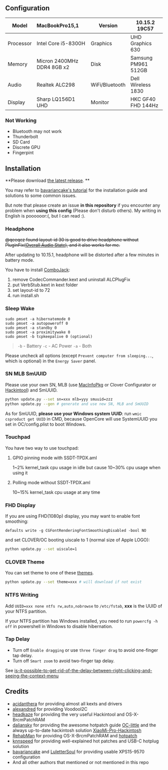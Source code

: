 ## Configuration

| Model     | MacBookPro15,1             | Version        | 10.15.2 19C57       |
| --------- | :------------------------- | -------------- | ------------------- |
| Processor | Intel Core i5-8300H        | Graphics       | UHD Graphics 630    |
| Memory    | Micron 2400MHz DDR4 8GB x2 | Disk           | Samsung PM961 512GB |
| Audio     | Realtek ALC298             | WiFi/Bluetooth | Dell Wireless 1830  |
| Display   | Sharp LQ156D1 UHD          | Monitor        | HKC GF40 FHD 144Hz  |

### Not Working

- Bluetooth may not work
- Thunderbolt
- SD Card
- Discrete GPU
- Fingerpint

## Installation

**Please download [the latest release](https://github.com/xxxzc/xps15-9570-macos/releases/latest). **

You may refer to [bavariancake's tutorial](https://github.com/bavariancake/XPS9570-macOS) for the installation guide and solutions to some common issues.

But note that please create an issue **in this repository** if you encounter any problem when **using this config** (Please don't disturb others). My writing in English is poooooor:(, but I can read :).

### Headphone

~~@qeeqez found layout-id 30 is good to drive headphone without PluginFix([Overall Audio State](https://github.com/daliansky/XiaoMi-Pro/issues/96)), and it also works for me.~~ 

After updating to 10.15.1, headphone will be distorted after a few minutes in battery mode. 

You have to install [ComboJack](https://github.com/hackintosh-stuff/ComboJack/tree/master/ComboJack_Installer):

1. remove CodecCommander.kext and uninstall ALCPlugFix
2. put VerbStub.kext in kext folder
3. set layout-id to 72 
4. run install.sh

### Sleep Wake

```shell
sudo pmset -a hibernatemode 0
sudo pmset -a autopoweroff 0
sudo pmset -a standby 0
sudo pmset -a proximitywake 0
sudo pmset -b tcpkeepalive 0 (optional)
```

> `-b` - Battery `-c` - AC Power `-a` - Both

Please uncheck all options (except `Prevent computer from sleeping...`, which is optional) in the `Energy Saver` panel.

### SN MLB SmUUID

Please use your own SN, MLB (use [MacInfoPkg](https://github.com/acidanthera/MacInfoPkg) or Clover Configurator or [Hackintool](https://www.tonymacx86.com/threads/release-hackintool-v2-8-6.254559/)) and SmUUID.

```sh
python update.py --set sn=xxx mlb=yyy smuuid=zzz
python update.py --gen # generate and use new SN, MLB and SmUUID
```

As for SmUUID, **please use your Windows system UUID**: run  `wmic csproduct get UUID` in CMD, because OpenCore will use SystemUUID you set in OC/config.plist to boot Windows.

### Touchpad

You have two way to use touchpad:

1. GPIO pinning mode with SSDT-TPDX.aml

   1~2% kernel_task cpu usage in idle but cause 10~30% cpu usage when using it

2. Polling mode without SSDT-TPDX.aml

   10~15% kernel_task cpu usage at any time

### FHD Display

If you are using FHD(1080p) display, you may want to enable font smoothing:

```
defaults write -g CGFontRenderingFontSmoothingDisabled -bool NO
```

and set CLOVER/OC booting uiscale to 1 (normal size of Apple LOGO):

```sh
python update.py --set uiscale=1
```

### CLOVER Theme

You can set theme to one of these [themes](https://sourceforge.net/p/cloverefiboot/themes/ci/master/tree/themes/).

```sh
python update.py --set theme=xxx # will download if not exist
```

### NTFS Writing

Add `UUID=xxx none ntfs rw,auto,nobrowse` to `/etc/fstab`, **xxx** is the UUID of your NTFS partition. 

If your NTFS partition has Windows installed, you need to run `powercfg -h off`  in powershell in Windows to disable hibernation.

### Tap Delay

- Turn off `Enable dragging` or use `three finger drag` to avoid one-finger tap delay.
- Turn off `Smart zoom` to avoid two-finger tap delay.

See [is-it-possible-to-get-rid-of-the-delay-between-right-clicking-and-seeing-the-context-menu](https://apple.stackexchange.com/a/218181)

## Credits

- [acidanthera](https://github.com/acidanthera) for providing almost all kexts and drivers
- [alexandred](https://github.com/alexandred) for providing VoodooI2C
- [headkaze](https://github.com/headkaze) for providing the very useful Hackintool and OS-X-BrcmPatchRAM
- [daliansky](https://github.com/daliansky) for providing the awesome hotpatch guide [OC-little](https://github.com/daliansky/OC-little/) and the always up-to-date hackintosh solution [XiaoMi-Pro-Hackintosh](https://github.com/daliansky/XiaoMi-Pro-Hackintosh)
- [RehabMan](https://github.com/RehabMan) for providing OS-X-BrcmPatchRAM and [hotpatch](https://github.com/RehabMan/OS-X-Clover-Laptop-Config/tree/master/hotpatch)
- [knnspeed](https://www.tonymacx86.com/threads/guide-dell-xps-15-9560-4k-touch-1tb-ssd-32gb-ram-100-adobergb.224486) for providing well-explained hot patches and USB-C hotplug solution
- [bavariancake](https://github.com/bavariancake/XPS9570-macOS) and [LuletterSoul](https://github.com/LuletterSoul/Dell-XPS-15-9570-macOS-Mojave) for providing usable XPS15-9570 configuration
- And all other authors that mentioned or not mentioned in this repo